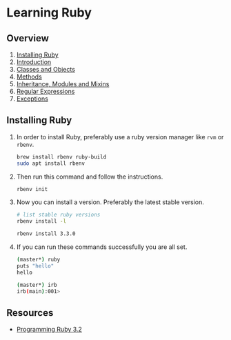 # Learning Ruby

## Overview

1. [Installing Ruby](#installing-ruby)
2. [Introduction](./introduction.rb)
3. [Classes and Objects](./classes_objects.rb)
4. [Methods](./methods.rb)
5. [Inheritance, Modules and Mixins](./inheritance_modules_mixins.rb)
6. [Regular Expressions](./regular_expressions.rb)
7. [Exceptions](./exceptions.rb)

## Installing Ruby

1. In order to install Ruby, preferably use a ruby version manager like `rvm` or
`rbenv`.

    ```sh
    brew install rbenv ruby-build
    sudo apt install rbenv
    ```

2. Then run this command and follow the instructions.

    ```sh
    rbenv init
    ```

3. Now you can install a version. Preferably the latest stable version.

    ```sh
    # list stable ruby versions
    rbenv install -l

    rbenv install 3.3.0
    ```

4. If you can run these commands successfully you are all set.

    ```sh
    (master*) ruby                                                           
    puts "hello"
    hello
    ```

    ```sh
    (master*) irb
    irb(main):001> 
    ```

## Resources

- [Programming Ruby 3.2](https://pragprog.com/titles/ruby5/programming-ruby-3-3-5th-edition/)
